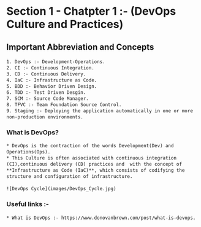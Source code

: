 # Section 1 - Chatpter 1  :- (DevOps Culture and Practices)

## Important Abbreviation and Concepts
    1. DevOps :- Development-Operations.
    2. CI :- Continuous Integration.
    3. CD :- Continuous Delivery.
    4. IaC :- Infrastructure as Code.
    5. BDD :- Behavior Driven Design.
    6. TDD :- Test Driven Desgin.
    7. SCM :- Source Code Manager.
    8. TFVC :- Team Foundation Source Control.
    9. Staging :- Deploying the application automatically in one or more non-production environments.

### What is DevOps?
    * DevOps is the contraction of the words Development(Dev) and Operations(Ops).
    * This Culture is often associated with continuous integration (CI),continuous delivery (CD) practices and  with the concept of **Infrastructure as Code (IaC)**, which consists of codifying the structure and configuration of infrastructure.

    ![DevOps Cycle](images/DevOps_Cycle.jpg)


### Useful links :-
    * What is DevOps :- https://www.donovanbrown.com/post/what-is-devops.
